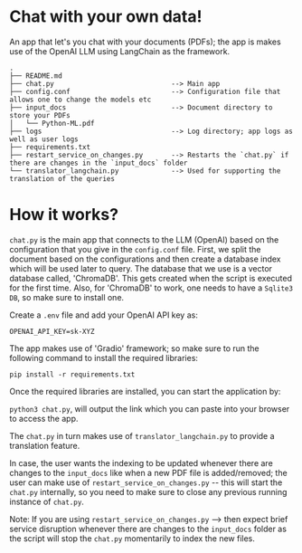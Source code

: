 # Chat with your own data!

An app that let's you chat with your documents (PDFs); the app is makes use of the OpenAI LLM using LangChain as the framework.

```
.
├── README.md
├── chat.py                             --> Main app
├── config.conf                         --> Configuration file that allows one to change the models etc
├── input_docs                          --> Document directory to store your PDFs
│   └── Python-ML.pdf
├── logs                                --> Log directory; app logs as well as user logs
├── requirements.txt                    
├── restart_service_on_changes.py       --> Restarts the `chat.py` if there are changes in the `input_docs` folder
└── translator_langchain.py             --> Used for supporting the translation of the queries
```

# How it works?

`chat.py` is the main app that connects to the LLM (OpenAI) based on the configuration that you give in the `config.conf` file.
First, we split the document based on the configurations and then create a database index which will be used later to query. The database that we use is a vector database called, 'ChromaDB'. This gets created when the script is executed for the first time. Also, for 'ChromaDB' to work, one needs to have a `Sqlite3 DB`, so make sure to install one.

Create a `.env` file and add your OpenAI API key as:

`OPENAI_API_KEY=sk-XYZ`

The app makes use of 'Gradio' framework; so make sure to run the following command to install the required libraries:

`pip install -r requirements.txt`

Once the required libraries are installed, you can start the application by:

`python3 chat.py`, will output the link which you can paste into your browser to access the app.

The `chat.py` in turn makes use of `translator_langchain.py` to provide a translation feature.

In case, the user wants the indexing to be updated whenever there are changes to the `input_docs` like when a new PDF file is added/removed; the user can make use of `restart_service_on_changes.py` -- this will start the `chat.py` internally, so you need to make sure to close any previous running instance of `chat.py`.

Note: If you are using `restart_service_on_changes.py` --> then expect brief service disruption whenever there are changes to the `input_docs` folder as the script will stop the `chat.py` momentarily to index the new files.
